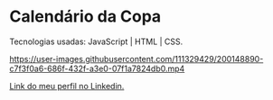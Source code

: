 # Calendário da Copa

Tecnologias usadas: JavaScript | HTML | CSS.

https://user-images.githubusercontent.com/111329429/200148890-c7f3f0a6-686f-432f-a3e0-07f1a7824db0.mp4

[Link do meu perfil no Linkedin.](https://www.linkedin.com/in/felipe-moises-4a1b58248/) 

